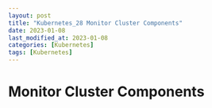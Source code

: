 ```yaml
---
layout: post
title: "Kubernetes_28 Monitor Cluster Components"
date: 2023-01-08
last_modified_at: 2023-01-08
categories: [Kubernetes]
tags: [Kubernetes]
---
```


# Monitor Cluster Components
